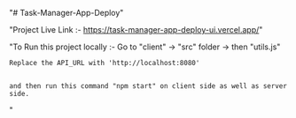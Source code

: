 "# Task-Manager-App-Deploy" 

"Project Live Link :- https://task-manager-app-deploy-ui.vercel.app/"


"To Run this project locally :- 
    Go to "client" -> "src" folder -> then "utils.js"

    Replace the API_URL with 'http://localhost:8080'


    and then run this command "npm start" on client side as well as server side.
"
